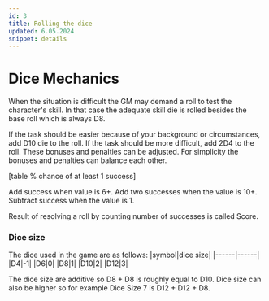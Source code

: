 ```yaml
---
id: 3
title: Rolling the dice
updated: 6.05.2024
snippet: details
---
```


# Dice Mechanics

When the situation is difficult the GM may demand a roll to test the character's
skill. In that case the adequate skill die is rolled besides the base roll which
is always D8.

If the task should be easier because of your background or circumstances, add
D10 die to the roll. If the task should be more difficult, add 2D4 to the roll.
These bonuses and penalties can be adjusted. For simplicity the bonuses and
penalties can balance each other.

[table % chance of at least 1 success]

Add success when value is 6+. Add two successes when the value is 10+. Subtract
success when the value is 1.

Result of resolving a roll by counting number of successes is called Score.

### Dice size

The dice used in the game are as follows: 
|symbol|dice size| 
|------|------|
|D4|-1| 
|D6|0| 
|D8|1| 
|D10|2|
|D12|3|

The dice size are additive so D8 + D8 is roughly equal to D10. Dice size can
also be higher so for example Dice Size 7 is D12 + D12 + D8.
